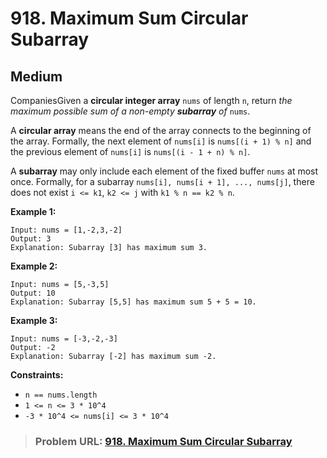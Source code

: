 # **918. Maximum Sum Circular Subarray**

## **Medium**

CompaniesGiven a **circular integer array** `nums` of length `n`, return *the maximum possible sum of a non-empty **subarray** of* `nums`.

A **circular array** means the end of the array connects to the beginning of the array. Formally, the next element of `nums[i]` is `nums[(i + 1) % n]` and the previous element of `nums[i]` is `nums[(i - 1 + n) % n]`.

A **subarray** may only include each element of the fixed buffer `nums` at most once. Formally, for a subarray `nums[i], nums[i + 1], ..., nums[j]`, there does not exist `i <= k1`, `k2 <= j` with `k1 % n == k2 % n`.

**Example 1:**

```
Input: nums = [1,-2,3,-2]
Output: 3
Explanation: Subarray [3] has maximum sum 3.
```

**Example 2:**

```
Input: nums = [5,-3,5]
Output: 10
Explanation: Subarray [5,5] has maximum sum 5 + 5 = 10.
```

**Example 3:**

```
Input: nums = [-3,-2,-3]
Output: -2
Explanation: Subarray [-2] has maximum sum -2.
```
 

**Constraints:**

- `n == nums.length`
- `1 <= n <= 3 * 10^4`
- `-3 * 10^4 <= nums[i] <= 3 * 10^4`

> ### **Problem URL: [918. Maximum Sum Circular Subarray](https://leetcode.com/problems/maximum-sum-circular-subarray/)**